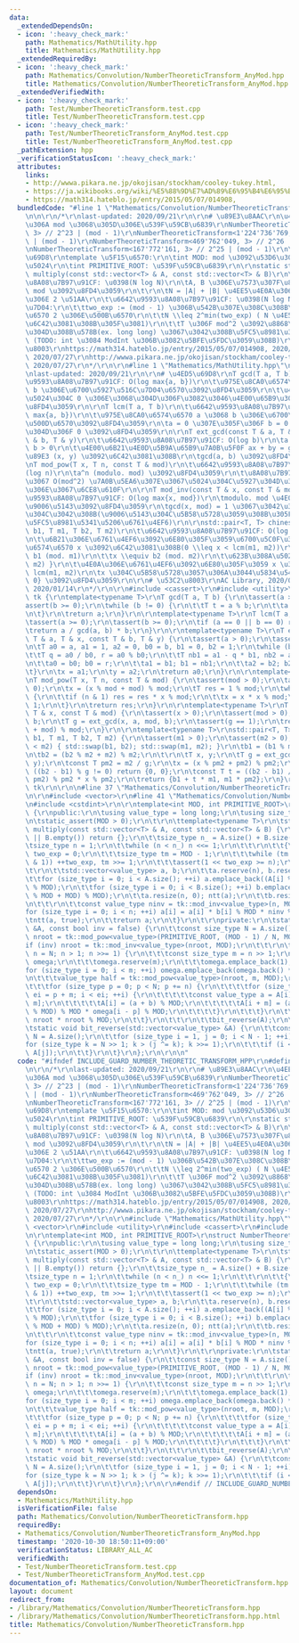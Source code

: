 ```yaml
---
data:
  _extendedDependsOn:
  - icon: ':heavy_check_mark:'
    path: Mathematics/MathUtility.hpp
    title: Mathematics/MathUtility.hpp
  _extendedRequiredBy:
  - icon: ':heavy_check_mark:'
    path: Mathematics/Convolution/NumberTheoreticTransform_AnyMod.hpp
    title: Mathematics/Convolution/NumberTheoreticTransform_AnyMod.hpp
  _extendedVerifiedWith:
  - icon: ':heavy_check_mark:'
    path: Test/NumberTheoreticTransform.test.cpp
    title: Test/NumberTheoreticTransform.test.cpp
  - icon: ':heavy_check_mark:'
    path: Test/NumberTheoreticTransform_AnyMod.test.cpp
    title: Test/NumberTheoreticTransform_AnyMod.test.cpp
  _pathExtension: hpp
  _verificationStatusIcon: ':heavy_check_mark:'
  attributes:
    links:
    - http://wwwa.pikara.ne.jp/okojisan/stockham/cooley-tukey.html,
    - https://ja.wikibooks.org/wiki/%E5%88%9D%E7%AD%89%E6%95%B4%E6%95%B0%E8%AB%96/%E5%8E%9F%E5%A7%8B%E6%A0%B9%E3%81%A8%E6%8C%87%E6%95%B0,
    - https://math314.hateblo.jp/entry/2015/05/07/014908,
  bundledCode: "#line 1 \"Mathematics/Convolution/NumberTheoreticTransform.hpp\"\n\
    \n\n\r\n/*\r\nlast-updated: 2020/09/21\r\n\r\n# \u89E3\u8AAC\r\n\u4EE3\u8868\u7684\
    \u306A mod \u3068\u305D\u306E\u539F\u59CB\u6839\r\nNumberTheoreticTransform<998'244'353,\
    \ 3> // 2^23 | (mod - 1)\r\nNumberTheoreticTransform<1'224'736'769, 3> // 2^24\
    \ | (mod - 1)\r\nNumberTheoreticTransform<469'762'049, 3> // 2^26 | (mod - 1)\r\
    \nNumberTheoreticTransform<167'772'161, 3> // 2^25 | (mod - 1)\r\n\r\n# \u4ED5\
    \u69D8\r\ntemplate \u5F15\u6570:\r\n\tint MOD: mod \u3092\u53D6\u308A\u305F\u3044\
    \u5024\r\n\tint PRIMITIVE_ROOT: \u539F\u59CB\u6839\r\n\r\nstatic std::vector<value_type>\
    \ multiply(const std::vector<T> & A, const std::vector<T> & B)\r\n\t\u6642\u9593\
    \u8A08\u7B97\u91CF: \u0398(N log N)\r\n\tA, B \u306E\u7573\u307F\u8FBC\u307F modulo.\
    \ mod \u3092\u8FD4\u3059\r\n\t\r\n\tN = |A| + |B| \u4EE5\u4E0A\u306E\u6700\u5C0F\
    \u306E 2 \u51AA\r\n\t\u6642\u9593\u8A08\u7B97\u91CF: \u0398(N log N)\r\n\t\u5236\
    \u7D04:\r\n\t\ttwo_exp := (mod - 1) \u306B\u542B\u307E\u308C\u308B\u7D20\u56E0\
    \u6570 2 \u306E\u500B\u6570\r\n\t\tN \\leq 2^min(two_exp) ( N \u4E57\u6839\u3092\
    \u6C42\u3081\u308B\u305F\u3081)\r\n\t\tT \u306F mod^2 \u3092\u8868\u73FE\u3067\
    \u304D\u308B\u578B(ex. long long) \u3067\u3042\u308B\u5FC5\u8981\u304C\u3042\u308B\
    \ (TODO: int \u3084 ModInt \u306B\u3082\u5BFE\u5FDC\u3059\u308B)\r\n\r\n# \u53C2\
    \u8003\r\nhttps://math314.hateblo.jp/entry/2015/05/07/014908, 2020/07/27\r\nhttps://ja.wikibooks.org/wiki/%E5%88%9D%E7%AD%89%E6%95%B4%E6%95%B0%E8%AB%96/%E5%8E%9F%E5%A7%8B%E6%A0%B9%E3%81%A8%E6%8C%87%E6%95%B0,\
    \ 2020/07/27\r\nhttp://wwwa.pikara.ne.jp/okojisan/stockham/cooley-tukey.html,\
    \ 2020/07/27\r\n*/\r\n\r\n#line 1 \"Mathematics/MathUtility.hpp\"\n\n\n\r\n/*\r\
    \nlast-updated: 2020/09/21\r\n\r\n# \u4ED5\u69D8\r\nT gcd(T a, T b)\r\n\t\u6642\
    \u9593\u8A08\u7B97\u91CF: O(log max{a, b})\r\n\t\u975E\u8CA0\u6574\u6570 a \u3068\
    \ b \u306E\u6700\u5927\u516C\u7D04\u6570\u3092\u8FD4\u3059\r\n\t\u4E00\u65B9\u306E\
    \u5024\u304C 0 \u306E\u3068\u304D\u306F\u3082\u3046\u4E00\u65B9\u306E\u5024\u3092\
    \u8FD4\u3059\r\n\r\nT lcm(T a, T b)\r\n\t\u6642\u9593\u8A08\u7B97\u91CF: O(log\
    \ max{a, b})\r\n\t\u975E\u8CA0\u6574\u6570 a \u3068 b \u306E\u6700\u5C0F\u516C\
    \u500D\u6570\u3092\u8FD4\u3059\r\n\ta = 0 \u307E\u305F\u306F b = 0 \u306E\u3068\
    \u304D\u306F 0 \u3092\u8FD4\u3059\r\n\r\nT ext_gcd(const T & a, T & x, const T\
    \ & b, T & y)\r\n\t\u6642\u9593\u8A08\u7B97\u91CF: O(log b)\r\n\ta > 0 \u304B\u3064\
    \ b > 0\r\n\t\u4E00\u6B21\u4E0D\u5B9A\u65B9\u7A0B\u5F0F ax + by = gcd(x, y) \u306E\
    \u89E3 (x, y) \u3092\u6C42\u3081\u308B\r\n\tgcd(a, b) \u3092\u8FD4\u3059\r\n\r\
    \nT mod_pow(T x, T n, const T & mod)\r\n\t\u6642\u9593\u8A08\u7B97\u91CF: \u0398\
    (log n)\r\n\ta^n (modulo. mod) \u3092\u8FD4\u3059\r\n\t\u8A08\u7B97\u904E\u7A0B\
    \u3067 O(mod^2) \u7A0B\u5EA6\u307E\u3067\u5024\u304C\u5927\u304D\u304F\u306A\u308B\
    \u306E\u3067\u6CE8\u610F\r\n\r\nT mod_inv(const T & x, const T & mod)\r\n\t\u6642\
    \u9593\u8A08\u7B97\u91CF: O(log max{x, mod})\r\n\tmodulo. mod \u4E0A\u306E x \u306E\
    \u9006\u5143\u3092\u8FD4\u3059\r\n\tgcd(x, mod) = 1 \u3067\u3042\u308B\u5FC5\u8981\
    \u304C\u3042\u308B(\u9006\u5143\u304C\u5B58\u5728\u3059\u308B\u305F\u3081\u306E\
    \u5FC5\u8981\u5341\u5206\u6761\u4EF6)\r\n\r\nstd::pair<T, T> chinese_remainder(T\
    \ b1, T m1, T b2, T m2)\r\n\t\u6642\u9593\u8A08\u7B97\u91CF: O(log max{m1, m2})\r\
    \n\t\u6B21\u306E\u6761\u4EF6\u3092\u6E80\u305F\u3059\u6700\u5C0F\u306E\u975E\u8CA0\
    \u6574\u6570 x \u3092\u6C42\u3081\u308B(0 \\leq x < lcm(m1, m2))\r\n\t\tx \\equiv\
    \ b1 (mod. m1)\r\n\t\tx \\equiv b2 (mod. m2)\r\n\t\u623B\u308A\u5024: { x, lcm(m1,\
    \ m2) }\r\n\t\u4E0A\u306E\u6761\u4EF6\u3092\u6E80\u305F\u3059 x \u306F\u5468\u671F\
    \ lcm(m1, m2)\r\n\tx \u304C\u5B58\u5728\u3057\u306A\u3044\u5834\u5408\u306F {0,\
    \ 0} \u3092\u8FD4\u3059\r\n\r\n# \u53C2\u8003\r\nAC Library, 2020/09/21\r\nhttps://noshi91.hatenablog.com/entry/2019/04/01/184957,\
    \ 2020/01/14\r\n*/\r\n\r\n#include <cassert>\r\n#include <utility>\r\n\r\nnamespace\
    \ tk {\r\ntemplate<typename T>\r\nT gcd(T a, T b) {\r\n\tassert(a >= 0);\r\n\t\
    assert(b >= 0);\r\n\twhile (b != 0) {\r\n\t\tT t = a % b;\r\n\t\ta = b; b = t;\r\
    \n\t}\r\n\treturn a;\r\n}\r\n\r\ntemplate<typename T>\r\nT lcm(T a, T b) {\r\n\
    \tassert(a >= 0);\r\n\tassert(b >= 0);\r\n\tif (a == 0 || b == 0) return 0;\r\n\
    \treturn a / gcd(a, b) * b;\r\n}\r\n\r\ntemplate<typename T>\r\nT ext_gcd(const\
    \ T & a, T & x, const T & b, T & y) {\r\n\tassert(a > 0);\r\n\tassert(b > 0);\r\
    \n\tT a0 = a, a1 = 1, a2 = 0, b0 = b, b1 = 0, b2 = 1;\r\n\twhile (b0 > 0) {\r\n\
    \t\tT q = a0 / b0, r = a0 % b0;\r\n\t\tT nb1 = a1 - q * b1, nb2 = a2 - q * b2;\r\
    \n\t\ta0 = b0; b0 = r;\r\n\t\ta1 = b1; b1 = nb1;\r\n\t\ta2 = b2; b2 = nb2;\r\n\
    \t}\r\n\tx = a1;\r\n\ty = a2;\r\n\treturn a0;\r\n}\r\n\r\ntemplate<typename T>\r\
    \nT mod_pow(T x, T n, const T & mod) {\r\n\tassert(mod > 0);\r\n\tassert(n >=\
    \ 0);\r\n\tx = (x % mod + mod) % mod;\r\n\tT res = 1 % mod;\r\n\twhile (n > 0)\
    \ {\r\n\t\tif (n & 1) res = res * x % mod;\r\n\t\tx = x * x % mod;\r\n\t\tn >>=\
    \ 1;\r\n\t}\r\n\treturn res;\r\n}\r\n\r\ntemplate<typename T>\r\nT mod_inv(const\
    \ T & x, const T & mod) {\r\n\tassert(x > 0);\r\n\tassert(mod > 0);\r\n\tT a,\
    \ b;\r\n\tT g = ext_gcd(x, a, mod, b);\r\n\tassert(g == 1);\r\n\treturn (a % mod\
    \ + mod) % mod;\r\n}\r\n\r\ntemplate<typename T>\r\nstd::pair<T, T> chinese_remainder(T\
    \ b1, T m1, T b2, T m2) {\r\n\tassert(m1 > 0);\r\n\tassert(m2 > 0);\r\n\tif (m1\
    \ < m2) { std::swap(b1, b2); std::swap(m1, m2); }\r\n\tb1 = (b1 % m1 + m1) % m1;\r\
    \n\tb2 = (b2 % m2 + m2) % m2;\r\n\t\r\n\tT x, y;\r\n\tT g = ext_gcd(m1, x, m2,\
    \ y);\r\n\tconst T pm2 = m2 / g;\r\n\tx = (x % pm2 + pm2) % pm2;\r\n\t\r\n\tif\
    \ ((b2 - b1) % g != 0) return {0, 0};\r\n\tconst T t = ((b2 - b1) / g % pm2 +\
    \ pm2) % pm2 * x % pm2;\r\n\treturn {b1 + t * m1, m1 * pm2};\r\n}\r\n} // namespace\
    \ tk\r\n\r\n\n#line 37 \"Mathematics/Convolution/NumberTheoreticTransform.hpp\"\
    \n\r\n#include <vector>\r\n#line 41 \"Mathematics/Convolution/NumberTheoreticTransform.hpp\"\
    \n#include <cstdint>\r\n\r\ntemplate<int MOD, int PRIMITIVE_ROOT>\r\nstruct NumberTheoreticTransform\
    \ {\r\npublic:\r\n\tusing value_type = long long;\r\n\tusing size_type = std::uint_fast32_t;\r\
    \n\tstatic_assert(MOD > 0);\r\n\t\r\n\ttemplate<typename T>\r\n\tstatic std::vector<value_type>\
    \ multiply(const std::vector<T> & A, const std::vector<T> & B) {\r\n\t\tif (A.empty()\
    \ || B.empty()) return {};\r\n\t\tsize_type n_ = A.size() + B.size() - 1;\r\n\t\
    \tsize_type n = 1;\r\n\t\twhile (n < n_) n <<= 1;\r\n\t\t\r\n\t\t{\r\n\t\t\tsize_type\
    \ two_exp = 0;\r\n\t\t\tsize_type tm = MOD - 1;\r\n\t\t\twhile (tm > 0 && (~tm\
    \ & 1)) ++two_exp, tm >>= 1;\r\n\t\t\tassert(1 << two_exp >= n);\r\n\t\t}\r\n\t\
    \t\r\n\t\tstd::vector<value_type> a, b;\r\n\t\ta.reserve(n), b.reserve(n);\r\n\
    \t\tfor (size_type i = 0; i < A.size(); ++i) a.emplace_back((A[i] % MOD + MOD)\
    \ % MOD);\r\n\t\tfor (size_type i = 0; i < B.size(); ++i) b.emplace_back((B[i]\
    \ % MOD + MOD) % MOD);\r\n\t\ta.resize(n, 0); ntt(a);\r\n\t\tb.resize(n, 0); ntt(b);\r\
    \n\t\t\r\n\t\tconst value_type ninv = tk::mod_inv<value_type>(n, MOD);\r\n\t\t\
    for (size_type i = 0; i < n; ++i) a[i] = a[i] * b[i] % MOD * ninv % MOD;\r\n\t\
    \tntt(a, true);\r\n\t\treturn a;\r\n\t}\r\n\t\r\nprivate:\r\n\tstatic void ntt(std::vector<value_type>\
    \ &A, const bool inv = false) {\r\n\t\tconst size_type N = A.size();\r\n\t\tvalue_type\
    \ nroot = tk::mod_pow<value_type>(PRIMITIVE_ROOT, (MOD - 1) / N, MOD);\r\n\t\t\
    if (inv) nroot = tk::mod_inv<value_type>(nroot, MOD);\r\n\t\t\r\n\t\tfor (size_type\
    \ n = N; n > 1; n >>= 1) {\r\n\t\t\tconst size_type m = n >> 1;\r\n\t\t\tstd::vector<value_type>\
    \ omega;\r\n\t\t\tomega.reserve(m);\r\n\t\t\tomega.emplace_back(1);\r\n\t\t\t\
    for (size_type i = 0; i < m; ++i) omega.emplace_back(omega.back() * nroot % MOD);\r\
    \n\t\t\tvalue_type half = tk::mod_pow<value_type>(nroot, m, MOD);\r\n\t\t\t\r\n\
    \t\t\tfor (size_type p = 0; p < N; p += n) {\r\n\t\t\t\tfor (size_type i = p,\
    \ ei = p + m; i < ei; ++i) {\r\n\t\t\t\t\tconst value_type a = A[i], b = A[i +\
    \ m];\r\n\t\t\t\t\tA[i] = (a + b) % MOD;\r\n\t\t\t\t\tA[i + m] = (a + b * half\
    \ % MOD) % MOD * omega[i - p] % MOD;\r\n\t\t\t\t}\r\n\t\t\t}\r\n\t\t\tnroot =\
    \ nroot * nroot % MOD;\r\n\t\t}\r\n\t\t\r\n\t\tbit_reverse(A);\r\n\t}\r\n\t\r\n\
    \tstatic void bit_reverse(std::vector<value_type> &A) {\r\n\t\tconst size_type\
    \ N = A.size();\r\n\t\tfor (size_type i = 1, j = 0; i < N - 1; ++i) {\r\n\t\t\t\
    for (size_type k = N >> 1; k > (j ^= k); k >>= 1);\r\n\t\t\tif (i < j) std::swap(A[i],\
    \ A[j]);\r\n\t\t}\r\n\t}\r\n};\r\n\r\n\n"
  code: "#ifndef INCLUDE_GUARD_NUMBER_THEORETIC_TRANSFORM_HPP\r\n#define INCLUDE_GUARD_NUMBER_THEORETIC_TRANSFORM_HPP\r\
    \n\r\n/*\r\nlast-updated: 2020/09/21\r\n\r\n# \u89E3\u8AAC\r\n\u4EE3\u8868\u7684\
    \u306A mod \u3068\u305D\u306E\u539F\u59CB\u6839\r\nNumberTheoreticTransform<998'244'353,\
    \ 3> // 2^23 | (mod - 1)\r\nNumberTheoreticTransform<1'224'736'769, 3> // 2^24\
    \ | (mod - 1)\r\nNumberTheoreticTransform<469'762'049, 3> // 2^26 | (mod - 1)\r\
    \nNumberTheoreticTransform<167'772'161, 3> // 2^25 | (mod - 1)\r\n\r\n# \u4ED5\
    \u69D8\r\ntemplate \u5F15\u6570:\r\n\tint MOD: mod \u3092\u53D6\u308A\u305F\u3044\
    \u5024\r\n\tint PRIMITIVE_ROOT: \u539F\u59CB\u6839\r\n\r\nstatic std::vector<value_type>\
    \ multiply(const std::vector<T> & A, const std::vector<T> & B)\r\n\t\u6642\u9593\
    \u8A08\u7B97\u91CF: \u0398(N log N)\r\n\tA, B \u306E\u7573\u307F\u8FBC\u307F modulo.\
    \ mod \u3092\u8FD4\u3059\r\n\t\r\n\tN = |A| + |B| \u4EE5\u4E0A\u306E\u6700\u5C0F\
    \u306E 2 \u51AA\r\n\t\u6642\u9593\u8A08\u7B97\u91CF: \u0398(N log N)\r\n\t\u5236\
    \u7D04:\r\n\t\ttwo_exp := (mod - 1) \u306B\u542B\u307E\u308C\u308B\u7D20\u56E0\
    \u6570 2 \u306E\u500B\u6570\r\n\t\tN \\leq 2^min(two_exp) ( N \u4E57\u6839\u3092\
    \u6C42\u3081\u308B\u305F\u3081)\r\n\t\tT \u306F mod^2 \u3092\u8868\u73FE\u3067\
    \u304D\u308B\u578B(ex. long long) \u3067\u3042\u308B\u5FC5\u8981\u304C\u3042\u308B\
    \ (TODO: int \u3084 ModInt \u306B\u3082\u5BFE\u5FDC\u3059\u308B)\r\n\r\n# \u53C2\
    \u8003\r\nhttps://math314.hateblo.jp/entry/2015/05/07/014908, 2020/07/27\r\nhttps://ja.wikibooks.org/wiki/%E5%88%9D%E7%AD%89%E6%95%B4%E6%95%B0%E8%AB%96/%E5%8E%9F%E5%A7%8B%E6%A0%B9%E3%81%A8%E6%8C%87%E6%95%B0,\
    \ 2020/07/27\r\nhttp://wwwa.pikara.ne.jp/okojisan/stockham/cooley-tukey.html,\
    \ 2020/07/27\r\n*/\r\n\r\n#include \"Mathematics/MathUtility.hpp\"\r\n\r\n#include\
    \ <vector>\r\n#include <utility>\r\n#include <cassert>\r\n#include <cstdint>\r\
    \n\r\ntemplate<int MOD, int PRIMITIVE_ROOT>\r\nstruct NumberTheoreticTransform\
    \ {\r\npublic:\r\n\tusing value_type = long long;\r\n\tusing size_type = std::uint_fast32_t;\r\
    \n\tstatic_assert(MOD > 0);\r\n\t\r\n\ttemplate<typename T>\r\n\tstatic std::vector<value_type>\
    \ multiply(const std::vector<T> & A, const std::vector<T> & B) {\r\n\t\tif (A.empty()\
    \ || B.empty()) return {};\r\n\t\tsize_type n_ = A.size() + B.size() - 1;\r\n\t\
    \tsize_type n = 1;\r\n\t\twhile (n < n_) n <<= 1;\r\n\t\t\r\n\t\t{\r\n\t\t\tsize_type\
    \ two_exp = 0;\r\n\t\t\tsize_type tm = MOD - 1;\r\n\t\t\twhile (tm > 0 && (~tm\
    \ & 1)) ++two_exp, tm >>= 1;\r\n\t\t\tassert(1 << two_exp >= n);\r\n\t\t}\r\n\t\
    \t\r\n\t\tstd::vector<value_type> a, b;\r\n\t\ta.reserve(n), b.reserve(n);\r\n\
    \t\tfor (size_type i = 0; i < A.size(); ++i) a.emplace_back((A[i] % MOD + MOD)\
    \ % MOD);\r\n\t\tfor (size_type i = 0; i < B.size(); ++i) b.emplace_back((B[i]\
    \ % MOD + MOD) % MOD);\r\n\t\ta.resize(n, 0); ntt(a);\r\n\t\tb.resize(n, 0); ntt(b);\r\
    \n\t\t\r\n\t\tconst value_type ninv = tk::mod_inv<value_type>(n, MOD);\r\n\t\t\
    for (size_type i = 0; i < n; ++i) a[i] = a[i] * b[i] % MOD * ninv % MOD;\r\n\t\
    \tntt(a, true);\r\n\t\treturn a;\r\n\t}\r\n\t\r\nprivate:\r\n\tstatic void ntt(std::vector<value_type>\
    \ &A, const bool inv = false) {\r\n\t\tconst size_type N = A.size();\r\n\t\tvalue_type\
    \ nroot = tk::mod_pow<value_type>(PRIMITIVE_ROOT, (MOD - 1) / N, MOD);\r\n\t\t\
    if (inv) nroot = tk::mod_inv<value_type>(nroot, MOD);\r\n\t\t\r\n\t\tfor (size_type\
    \ n = N; n > 1; n >>= 1) {\r\n\t\t\tconst size_type m = n >> 1;\r\n\t\t\tstd::vector<value_type>\
    \ omega;\r\n\t\t\tomega.reserve(m);\r\n\t\t\tomega.emplace_back(1);\r\n\t\t\t\
    for (size_type i = 0; i < m; ++i) omega.emplace_back(omega.back() * nroot % MOD);\r\
    \n\t\t\tvalue_type half = tk::mod_pow<value_type>(nroot, m, MOD);\r\n\t\t\t\r\n\
    \t\t\tfor (size_type p = 0; p < N; p += n) {\r\n\t\t\t\tfor (size_type i = p,\
    \ ei = p + m; i < ei; ++i) {\r\n\t\t\t\t\tconst value_type a = A[i], b = A[i +\
    \ m];\r\n\t\t\t\t\tA[i] = (a + b) % MOD;\r\n\t\t\t\t\tA[i + m] = (a + b * half\
    \ % MOD) % MOD * omega[i - p] % MOD;\r\n\t\t\t\t}\r\n\t\t\t}\r\n\t\t\tnroot =\
    \ nroot * nroot % MOD;\r\n\t\t}\r\n\t\t\r\n\t\tbit_reverse(A);\r\n\t}\r\n\t\r\n\
    \tstatic void bit_reverse(std::vector<value_type> &A) {\r\n\t\tconst size_type\
    \ N = A.size();\r\n\t\tfor (size_type i = 1, j = 0; i < N - 1; ++i) {\r\n\t\t\t\
    for (size_type k = N >> 1; k > (j ^= k); k >>= 1);\r\n\t\t\tif (i < j) std::swap(A[i],\
    \ A[j]);\r\n\t\t}\r\n\t}\r\n};\r\n\r\n#endif // INCLUDE_GUARD_NUMBER_THEORETIC_TRANSFORM_HPP"
  dependsOn:
  - Mathematics/MathUtility.hpp
  isVerificationFile: false
  path: Mathematics/Convolution/NumberTheoreticTransform.hpp
  requiredBy:
  - Mathematics/Convolution/NumberTheoreticTransform_AnyMod.hpp
  timestamp: '2020-10-30 18:50:11+09:00'
  verificationStatus: LIBRARY_ALL_AC
  verifiedWith:
  - Test/NumberTheoreticTransform.test.cpp
  - Test/NumberTheoreticTransform_AnyMod.test.cpp
documentation_of: Mathematics/Convolution/NumberTheoreticTransform.hpp
layout: document
redirect_from:
- /library/Mathematics/Convolution/NumberTheoreticTransform.hpp
- /library/Mathematics/Convolution/NumberTheoreticTransform.hpp.html
title: Mathematics/Convolution/NumberTheoreticTransform.hpp
---
```

